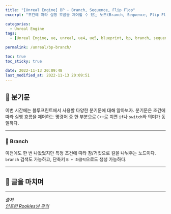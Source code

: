 ```yaml
---
title: "[Unreal Engine] BP - Branch, Sequence, Flip Flop"
excerpt: "조건에 따라 실행 흐름을 제어할 수 있는 노드(Branch, Sequence, Flip Flop)에 대해 알아보기"

categories:
  - Unreal Engine
tags:
  - [Unreal Engine, ue, unreal, ue4, ue5, blueprint, bp, branch, sequence, flip flop]

permalink: /unreal/bp-branch/

toc: true
toc_sticky: true

date: 2022-11-13 20:09:48
last_modified_at: 2022-11-13 20:09:51
---
```


## 👻 분기문
이번 시간에는 블루프린트에서 사용할 다양한 분기문에 대해 알아보자. 분기문은 조건에 따라 실행 흐름을 제어하는 명령어 중 한 부분으로 ``` C++ ```로 치면 ``` if ```나 ``` switch ```와 의미가 동일하다.

***

### 🌱 Branch
이전에도 한 번 나왔었지만 특정 조건에 따라 참/거짓으로 길을 나눠주는 노드이다. ``` branch ``` 검색도 가능하고, 단축키 ``` B + 좌클릭 ```으로도 생성 가능하다.

***

## 👻 글을 마치며

***

_출처_   
_[인프런 Rookies님 강의](https://inf.run/TSqC)_   